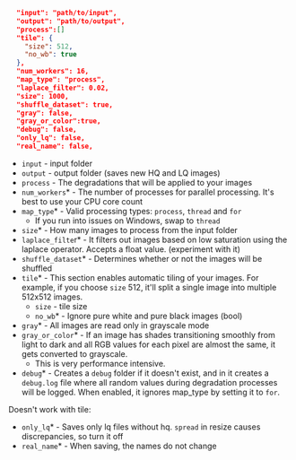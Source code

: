```json 
  "input": "path/to/input",
  "output": "path/to/output",
  "process":[]
  "tile": {
    "size": 512,
    "no_wb": true
  },
  "num_workers": 16,
  "map_type": "process",
  "laplace_filter": 0.02,
  "size": 1000,
  "shuffle_dataset": true,
  "gray": false,
  "gray_or_color":true,
  "debug": false,
  "only_lq": false,
  "real_name": false,
```

- `input` - input folder
- `output` - output folder (saves new HQ and LQ images)
- `process` - The degradations that will be applied to your images
- `num_workers`* - The number of processes for parallel processing. It's best to use your CPU core count
- `map_type`* - Valid processing types: `process`, `thread` and `for`
  - If you run into issues on Windows, swap to `thread`
- `size`* - How many images to process from the input folder 
- `laplace_filte`r* - It filters out images based on low saturation using the laplace operator. Accepts a float value. (experiment with it)
- `shuffle_dataset`* - Determines whether or not the images will be shuffled
- `tile`* - This section enables automatic tiling of your images. For example, if you choose `size` 512, it'll split a single image into multiple 512x512 images.  
  - `size` - tile size
  - `no_wb`* - Ignore pure white and pure black images (bool)
- `gray`* - All images are read only in grayscale mode
- `gray_or_color`* - If an image has shades transitioning smoothly from light to dark and all RGB values for each pixel are almost the same, it gets converted to grayscale.
  - This is very performance intensive.
- `debug`* - Creates a `debug` folder if it doesn't exist, and in it creates a `debug.log` file where all random values during degradation processes will be logged. When enabled, it ignores map_type by setting it to `for`.

Doesn't work with tile:
- `only_lq`* - Saves only lq files without hq. `spread` in resize causes discrepancies, so turn it off
- `real_name`* - When saving, the names do not change
